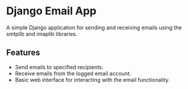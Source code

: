 # Django Email App

A simple Django application for sending and receiving emails using the smtplib and imaplib libraries.

## Features

- Send emails to specified recipients.
- Receive emails from the logged email account.
- Basic web interface for interacting with the email functionality.